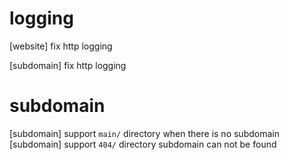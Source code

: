 # logging

[website] fix http logging

[subdomain] fix http logging

# subdomain

[subdomain] support `main/` directory when there is no subdomain
[subdomain] support `404/` directory subdomain can not be found

